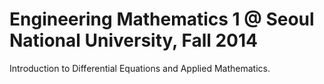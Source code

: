 # Engineering Mathematics 1 @ Seoul National University, Fall 2014

Introduction to Differential Equations and Applied Mathematics.
